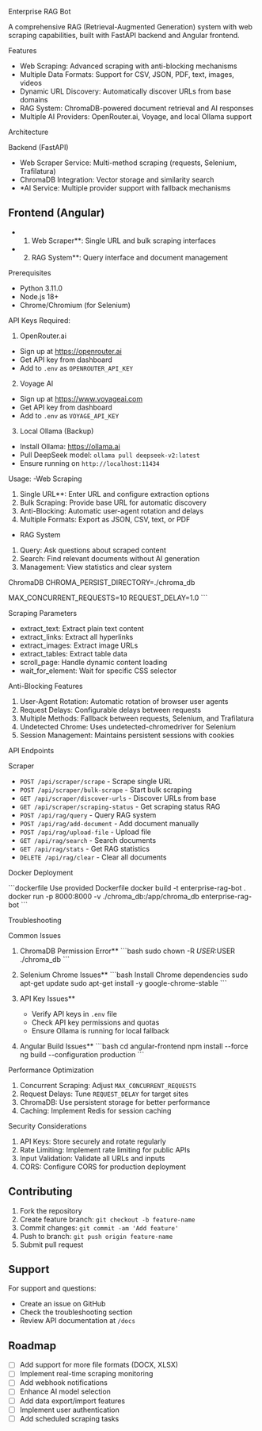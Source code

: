 Enterprise RAG Bot

A comprehensive RAG (Retrieval-Augmented Generation) system with web scraping capabilities, built with FastAPI backend and Angular frontend.

Features

- Web Scraping: Advanced scraping with anti-blocking mechanisms
- Multiple Data Formats: Support for CSV, JSON, PDF, text, images, videos
- Dynamic URL Discovery: Automatically discover URLs from base domains
- RAG System: ChromaDB-powered document retrieval and AI responses
- Multiple AI Providers: OpenRouter.ai, Voyage, and local Ollama support

Architecture

Backend (FastAPI)
- Web Scraper Service: Multi-method scraping (requests, Selenium, Trafilatura)
- ChromaDB Integration: Vector storage and similarity search
- *AI Service: Multiple provider support with fallback mechanisms

Frontend (Angular)
-
- 1) Web Scraper**: Single URL and bulk scraping interfaces
- 2) RAG System**: Query interface and document management

Prerequisites
- Python 3.11.0
- Node.js 18+
- Chrome/Chromium (for Selenium)

API Keys Required:

1) OpenRouter.ai
- Sign up at https://openrouter.ai
- Get API key from dashboard
- Add to `.env` as `OPENROUTER_API_KEY`

2) Voyage AI
- Sign up at https://www.voyageai.com
- Get API key from dashboard  
- Add to `.env` as `VOYAGE_API_KEY`

3) Local Ollama (Backup)
- Install Ollama: https://ollama.ai
- Pull DeepSeek model: `ollama pull deepseek-v2:latest`
- Ensure running on `http://localhost:11434`

Usage:
-Web Scraping
1. Single URL**: Enter URL and configure extraction options
2. Bulk Scraping: Provide base URL for automatic discovery
3. Anti-Blocking: Automatic user-agent rotation and delays
4. Multiple Formats: Export as JSON, CSV, text, or PDF

- RAG System
1. Query: Ask questions about scraped content
2. Search: Find relevant documents without AI generation
3. Management: View statistics and clear system



ChromaDB
CHROMA_PERSIST_DIRECTORY=./chroma_db

MAX_CONCURRENT_REQUESTS=10
REQUEST_DELAY=1.0
\`\`\`

Scraping Parameters
- extract_text: Extract plain text content
- extract_links: Extract all hyperlinks
- extract_images: Extract image URLs
- extract_tables: Extract table data
- scroll_page: Handle dynamic content loading
- wait_for_element: Wait for specific CSS selector

Anti-Blocking Features

1. User-Agent Rotation: Automatic rotation of browser user agents
2. Request Delays: Configurable delays between requests
3. Multiple Methods: Fallback between requests, Selenium, and Trafilatura
4. Undetected Chrome: Uses undetected-chromedriver for Selenium
5. Session Management: Maintains persistent sessions with cookies

API Endpoints

 Scraper
- `POST /api/scraper/scrape` - Scrape single URL
- `POST /api/scraper/bulk-scrape` - Start bulk scraping
- `GET /api/scraper/discover-urls` - Discover URLs from base
- `GET /api/scraper/scraping-status` - Get scraping status
RAG
- `POST /api/rag/query` - Query RAG system
- `POST /api/rag/add-document` - Add document manually
- `POST /api/rag/upload-file` - Upload file
- `GET /api/rag/search` - Search documents
- `GET /api/rag/stats` - Get RAG statistics
- `DELETE /api/rag/clear` - Clear all documents

Docker Deployment

\`\`\`dockerfile
Use provided Dockerfile
docker build -t enterprise-rag-bot .
docker run -p 8000:8000 -v ./chroma_db:/app/chroma_db enterprise-rag-bot
\`\`\`

Troubleshooting

Common Issues

1. ChromaDB Permission Error**
   \`\`\`bash
   sudo chown -R $USER:$USER ./chroma_db
   \`\`\`

2. Selenium Chrome Issues**
   \`\`\`bash
   Install Chrome dependencies
   sudo apt-get update
   sudo apt-get install -y google-chrome-stable
   \`\`\`

3. API Key Issues**
   - Verify API keys in `.env` file
   - Check API key permissions and quotas
   - Ensure Ollama is running for local fallback

4. Angular Build Issues**
   \`\`\`bash
   cd angular-frontend
   npm install --force
   ng build --configuration production
   \`\`\`

Performance Optimization

1. Concurrent Scraping: Adjust `MAX_CONCURRENT_REQUESTS`
2. Request Delays: Tune `REQUEST_DELAY` for target sites
3. ChromaDB: Use persistent storage for better performance
4. Caching: Implement Redis for session caching

Security Considerations

1. API Keys: Store securely and rotate regularly
2. Rate Limiting: Implement rate limiting for public APIs
3. Input Validation: Validate all URLs and inputs
4. CORS: Configure CORS for production deployment

## Contributing

1. Fork the repository
2. Create feature branch: `git checkout -b feature-name`
3. Commit changes: `git commit -am 'Add feature'`
4. Push to branch: `git push origin feature-name`
5. Submit pull request

## Support

For support and questions:
- Create an issue on GitHub
- Check the troubleshooting section
- Review API documentation at `/docs`

## Roadmap

- [ ] Add support for more file formats (DOCX, XLSX)
- [ ] Implement real-time scraping monitoring
- [ ] Add webhook notifications
- [ ] Enhance AI model selection
- [ ] Add data export/import features
- [ ] Implement user authentication
- [ ] Add scheduled scraping tasks
